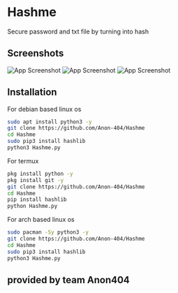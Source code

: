# Hashme

Secure password and txt file by turning into hash

## Screenshots

![App Screenshot](https://imgur.com/qkR3Rpd.png)
![App Screenshot](https://imgur.com/c8xXCja.png)
![App Screenshot](https://imgur.com/bZtCTHP.png)

## Installation

For debian based linux os

```bash
sudo apt install python3 -y
git clone https://github.com/Anon-404/Hashme
cd Hashme
sudo pip3 install hashlib
python3 Hashme.py
```
For termux

```bash
pkg install python -y
pkg install git -y
git clone https://github.com/Anon-404/Hashme
cd Hashme
pip install hashlib
python Hashme.py
```

For arch based linux os

```bash
sudo pacman -Sy python3 -y
git clone https://github.com/Anon-404/Hashme
cd Hashme
sudo pip3 install hashlib
python3 Hashme.py
```

## provided by team Anon404
